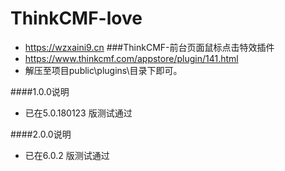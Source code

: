 # ThinkCMF-love
 - https://wzxaini9.cn
###ThinkCMF-前台页面鼠标点击特效插件
 - https://www.thinkcmf.com/appstore/plugin/141.html
 - 解压至项目public\plugins\目录下即可。

####1.0.0说明
 - 已在5.0.180123 版测试通过

####2.0.0说明 
 - 已在6.0.2 版测试通过